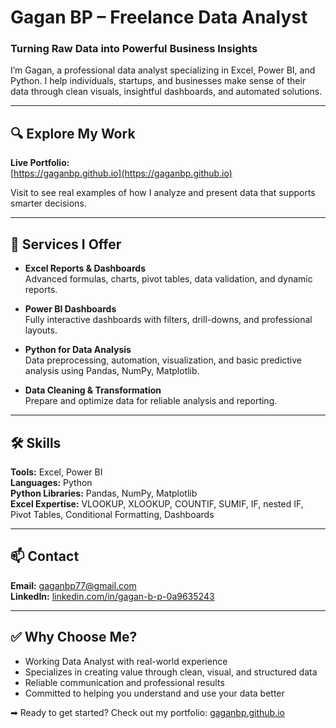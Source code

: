 # Gagan BP – Freelance Data Analyst

### Turning Raw Data into Powerful Business Insights

I’m Gagan, a professional data analyst specializing in Excel, Power BI, and Python. I help individuals, startups, and businesses make sense of their data through clean visuals, insightful dashboards, and automated solutions.

---

## 🔍 Explore My Work

**Live Portfolio:**  
[https://gaganbp.github.io](https://gaganbp.github.io)

Visit to see real examples of how I analyze and present data that supports smarter decisions.

---

## 💼 Services I Offer

- **Excel Reports & Dashboards**  
  Advanced formulas, charts, pivot tables, data validation, and dynamic reports.

- **Power BI Dashboards**  
  Fully interactive dashboards with filters, drill-downs, and professional layouts.

- **Python for Data Analysis**  
  Data preprocessing, automation, visualization, and basic predictive analysis using Pandas, NumPy, Matplotlib.

- **Data Cleaning & Transformation**  
  Prepare and optimize data for reliable analysis and reporting.

---

## 🛠️ Skills

**Tools:** Excel, Power BI  
**Languages:** Python  
**Python Libraries:** Pandas, NumPy, Matplotlib  
**Excel Expertise:** VLOOKUP, XLOOKUP, COUNTIF, SUMIF, IF, nested IF, Pivot Tables, Conditional Formatting, Dashboards

---

## 📫 Contact

**Email:** [gaganbp77@gmail.com](mailto:gaganbp77@gmail.com)  
**LinkedIn:** [linkedin.com/in/gagan-b-p-0a9635243](https://www.linkedin.com/in/gagan-b-p-0a9635243)

---

## ✅ Why Choose Me?

- Working Data Analyst with real-world experience  
- Specializes in creating value through clean, visual, and structured data  
- Reliable communication and professional results  
- Committed to helping you understand and use your data better

➡ Ready to get started? Check out my portfolio: [gaganbp.github.io](https://gaganbp.github.io)
